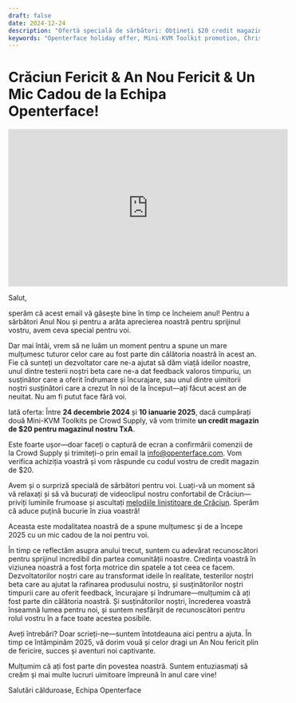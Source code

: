 ```yaml
---
draft: false
date: 2024-12-24
description: "Ofertă specială de sărbători: Obțineți $20 credit magazin cumpărând două Mini-KVM Toolkits! Sărbătoriți Crăciunul și Anul Nou cu oferta specială Openterface, din 24 decembrie până pe 10 ianuarie. Plus: bucurați-vă de videoclipul nostru festiv de Crăciun și mesajul de sfârșit de an."
keywords: "Openterface holiday offer, Mini-KVM Toolkit promotion, Christmas special, tech holiday deals, $20 store credit, New Year tech offer, Crowd Supply promotion, TxA shop credit, holiday tech sale, Christmas 2024, tech gifts, Mini-KVM bundle, year-end offer"
---
```


# Crăciun Fericit & An Nou Fericit & Un Mic Cadou de la Echipa Openterface!

<iframe width="560" height="315" loading="lazy" src="https://www.youtube.com/embed/wEWAhXCXQ1E?si=RU4QVXxP_Fi6WAu_" title="YouTube video player" frameborder="0" allow="accelerometer; autoplay; clipboard-write; encrypted-media; gyroscope; picture-in-picture; web-share" referrerpolicy="strict-origin-when-cross-origin" allowfullscreen></iframe>

Salut,

sperăm că acest email vă găsește bine în timp ce încheiem anul! Pentru a sărbători Anul Nou și pentru a arăta aprecierea noastră pentru sprijinul vostru, avem ceva special pentru voi.

Dar mai întâi, vrem să ne luăm un moment pentru a spune un mare mulțumesc tuturor celor care au fost parte din călătoria noastră în acest an. Fie că sunteți un dezvoltator care ne-a ajutat să dăm viață ideilor noastre, unul dintre testerii noștri beta care ne-a dat feedback valoros timpuriu, un susținător care a oferit îndrumare și încurajare, sau unul dintre uimitorii noștri susținători care a crezut în noi de la început—ați făcut acest an de neuitat. Nu am fi putut face fără voi.

Iată oferta:
Între **24 decembrie 2024** și **10 ianuarie 2025**, dacă cumpărați două Mini-KVM Toolkits pe Crowd Supply, vă vom trimite **un credit magazin de $20 pentru magazinul nostru TxA**.

Este foarte ușor—doar faceți o captură de ecran a confirmării comenzii de la Crowd Supply și trimiteți-o prin email la [info@openterface.com](mailto:info@openterface.com). Vom verifica achiziția voastră și vom răspunde cu codul vostru de credit magazin de $20.

Avem și o surpriză specială de sărbători pentru voi. Luați-vă un moment să vă relaxați și să vă bucurați de videoclipul nostru confortabil de Crăciun—priviți luminile frumoase și ascultați [melodiile liniștitoare de Crăciun](https://www.youtube.com/watch?v=wEWAhXCXQ1E). Sperăm că aduce puțină bucurie în ziua voastră!

Aceasta este modalitatea noastră de a spune mulțumesc și de a începe 2025 cu un mic cadou de la noi pentru voi.

În timp ce reflectăm asupra anului trecut, suntem cu adevărat recunoscători pentru sprijinul incredibil din partea comunității noastre. Credința voastră în viziunea noastră a fost forța motrice din spatele a tot ceea ce facem. Dezvoltatorilor noștri care au transformat ideile în realitate, testerilor noștri beta care au ajutat la rafinarea produsului nostru, și susținătorilor noștri timpurii care au oferit feedback, încurajare și îndrumare—mulțumim că ați fost parte din călătoria noastră. Și susținătorilor noștri, încrederea voastră înseamnă lumea pentru noi, și suntem nesfârșit de recunoscători pentru rolul vostru în a face toate acestea posibile.

Aveți întrebări? Doar scrieți-ne—suntem întotdeauna aici pentru a ajuta. În timp ce întâmpinăm 2025, vă dorim vouă și celor dragi un An Nou fericit plin de fericire, succes și aventuri noi captivante.

Mulțumim că ați fost parte din povestea noastră. Suntem entuziasmați să creăm și mai multe lucruri uimitoare împreună în anul care vine!

Salutări călduroase,
Echipa Openterface
